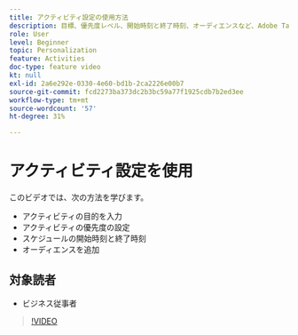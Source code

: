```yaml
---
title: アクティビティ設定の使用方法
description: 目標、優先度レベル、開始時刻と終了時刻、オーディエンスなど、Adobe Targetの様々なアクティビティ設定の使用方法を説明します。
role: User
level: Beginner
topic: Personalization
feature: Activities
doc-type: feature video
kt: null
exl-id: 2a6e292e-0330-4e60-bd1b-2ca2226e00b7
source-git-commit: fcd2273ba373dc2b3bc59a77f1925cdb7b2ed3ee
workflow-type: tm+mt
source-wordcount: '57'
ht-degree: 31%

---
```


# アクティビティ設定を使用

このビデオでは、次の方法を学びます。

* アクティビティの目的を入力
* アクティビティの優先度の設定
* スケジュールの開始時刻と終了時刻
* オーディエンスを追加

## 対象読者

* ビジネス従事者

>[!VIDEO](https://video.tv.adobe.com/v/17381/?quality=12)
